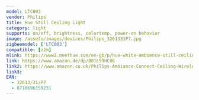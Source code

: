 ```yaml
---
model: LTC003
vendor: Philips
title: Hue Still Ceiling Light
category: light
supports: on/off, brightness, colortemp, power-on behavior
image: /assets/images/devices/Philips_3261331P7.jpg
zigbeemodel: ['LTC003']
compatible: [z2m]
mlink: https://www2.meethue.com/en-gb/p/hue-white-ambience-still-ceiling-light/3261331P7
link: https://www.amazon.de/dp/B01L99HC06
link2: https://www.amazon.co.uk/Philips-Ambiance-Connect-Ceiling-Wireless/dp/B01L99HC06
link3: 
EAN: 
  - 32613/31/P7
  - 8718696159231
---
```

